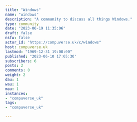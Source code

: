 ```yaml
---
title: "Windows" 
name: "windows"
description: "A community to discuss all things Windows."
type: community
date: "2023-06-19 11:35:06"
draft: false
nsfw: false
actor_id: "https://compuverse.uk/c/windows"
host: compuverse.uk
lastmod: "1969-12-31 19:00:00"
published: "2023-06-10 17:05:30"
subscribers: 6
posts: 2
comments: 0
weight: 2
dau: 1
wau: 1
mau: 1
instances:
- "compuverse_uk"
tags: 
- "compuverse_uk"

---
```

